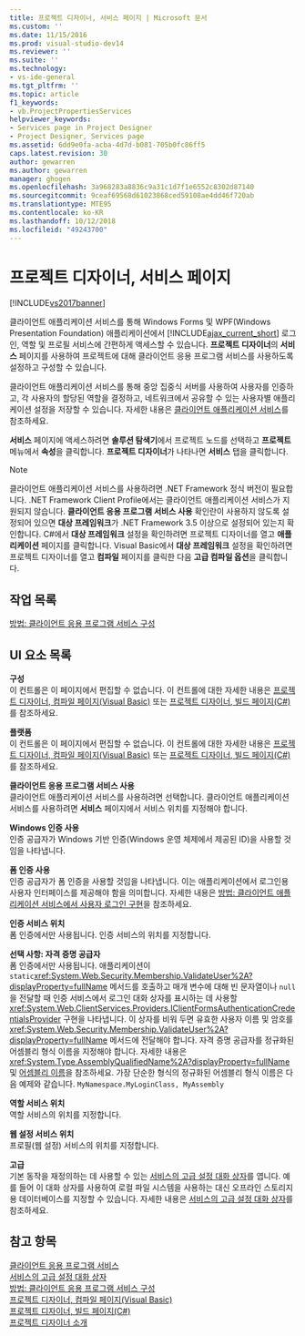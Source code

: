 ```yaml
---
title: 프로젝트 디자이너, 서비스 페이지 | Microsoft 문서
ms.custom: ''
ms.date: 11/15/2016
ms.prod: visual-studio-dev14
ms.reviewer: ''
ms.suite: ''
ms.technology:
- vs-ide-general
ms.tgt_pltfrm: ''
ms.topic: article
f1_keywords:
- vb.ProjectPropertiesServices
helpviewer_keywords:
- Services page in Project Designer
- Project Designer, Services page
ms.assetid: 6dd9e0fa-acba-4d7d-b081-705b0fc86ff5
caps.latest.revision: 30
author: gewarren
ms.author: gewarren
manager: ghogen
ms.openlocfilehash: 3a968283a8836c9a31c1d7f1e6552c8302d87140
ms.sourcegitcommit: 9ceaf69568d61023868ced59108ae4dd46f720ab
ms.translationtype: MTE95
ms.contentlocale: ko-KR
ms.lasthandoff: 10/12/2018
ms.locfileid: "49243700"
---
```

# <a name="services-page-project-designer"></a>프로젝트 디자이너, 서비스 페이지
[!INCLUDE[vs2017banner](../../includes/vs2017banner.md)]

  
클라이언트 애플리케이션 서비스를 통해 Windows Forms 및 WPF(Windows Presentation Foundation) 애플리케이션에서 [!INCLUDE[ajax_current_short](../../includes/ajax-current-short-md.md)] 로그인, 역할 및 프로필 서비스에 간편하게 액세스할 수 있습니다. **프로젝트 디자이너**의 **서비스** 페이지를 사용하여 프로젝트에 대해 클라이언트 응용 프로그램 서비스를 사용하도록 설정하고 구성할 수 있습니다.  
  
 클라이언트 애플리케이션 서비스를 통해 중앙 집중식 서버를 사용하여 사용자를 인증하고, 각 사용자의 할당된 역할을 결정하고, 네트워크에서 공유할 수 있는 사용자별 애플리케이션 설정을 저장할 수 있습니다. 자세한 내용은 [클라이언트 애플리케이션 서비스](http://msdn.microsoft.com/library/1487d8df-089e-4f21-abfb-a791a652b58e)를 참조하세요.  
  
 **서비스** 페이지에 액세스하려면 **솔루션 탐색기**에서 프로젝트 노드를 선택하고 **프로젝트** 메뉴에서 **속성**을 클릭합니다. **프로젝트 디자이너**가 나타나면 **서비스** 탭을 클릭합니다.  
  
> [!NOTE]
>  클라이언트 애플리케이션 서비스를 사용하려면 .NET Framework 정식 버전이 필요합니다. .NET Framework Client Profile에서는 클라이언트 애플리케이션 서비스가 지원되지 않습니다. **클라이언트 응용 프로그램 서비스 사용** 확인란이 사용하지 않도록 설정되어 있으면 **대상 프레임워크**가 .NET Framework 3.5 이상으로 설정되어 있는지 확인합니다. C#에서 **대상 프레임워크** 설정을 확인하려면 프로젝트 디자이너를 열고 **애플리케이션** 페이지를 클릭합니다. Visual Basic에서 **대상 프레임워크** 설정을 확인하려면 프로젝트 디자이너를 열고 **컴파일** 페이지를 클릭한 다음 **고급 컴파일 옵션**을 클릭합니다.  
  
## <a name="task-list"></a>작업 목록  
 [방법: 클라이언트 응용 프로그램 서비스 구성](http://msdn.microsoft.com/library/34a8688a-a32c-40d3-94be-c8e610c6a4e8)  
  
## <a name="uielement-list"></a>UI 요소 목록  
 **구성**  
 이 컨트롤은 이 페이지에서 편집할 수 없습니다. 이 컨트롤에 대한 자세한 내용은 [프로젝트 디자이너, 컴파일 페이지(Visual Basic)](../../ide/reference/compile-page-project-designer-visual-basic.md) 또는 [프로젝트 디자이너, 빌드 페이지(C#)](../../ide/reference/build-page-project-designer-csharp.md)를 참조하세요.  
  
 **플랫폼**  
 이 컨트롤은 이 페이지에서 편집할 수 없습니다. 이 컨트롤에 대한 자세한 내용은 [프로젝트 디자이너, 컴파일 페이지(Visual Basic)](../../ide/reference/compile-page-project-designer-visual-basic.md) 또는 [프로젝트 디자이너, 빌드 페이지(C#)](../../ide/reference/build-page-project-designer-csharp.md)를 참조하세요.  
  
 **클라이언트 응용 프로그램 서비스 사용**  
 클라이언트 애플리케이션 서비스를 사용하려면 선택합니다. 클라이언트 애플리케이션 서비스를 사용하려면 **서비스** 페이지에서 서비스 위치를 지정해야 합니다.  
  
 **Windows 인증 사용**  
 인증 공급자가 Windows 기반 인증(Windows 운영 체제에서 제공된 ID)을 사용할 것임을 나타냅니다.  
  
 **폼 인증 사용**  
 인증 공급자가 폼 인증을 사용할 것임을 나타냅니다. 이는 애플리케이션에서 로그인용 사용자 인터페이스를 제공해야 함을 의미합니다. 자세한 내용은 [방법: 클라이언트 애플리케이션 서비스에서 사용자 로그인 구현](http://msdn.microsoft.com/library/5431a671-eb02-4e18-a651-24764fccec9a)을 참조하세요.  
  
 **인증 서비스 위치**  
 폼 인증에서만 사용됩니다. 인증 서비스의 위치를 지정합니다.  
  
 **선택 사항: 자격 증명 공급자**  
 폼 인증에서만 사용됩니다. 애플리케이션이 `static`<xref:System.Web.Security.Membership.ValidateUser%2A?displayProperty=fullName> 메서드를 호출하고 매개 변수에 대해 빈 문자열이나 `null`을 전달할 때 인증 서비스에서 로그인 대화 상자를 표시하는 데 사용할 <xref:System.Web.ClientServices.Providers.IClientFormsAuthenticationCredentialsProvider> 구현을 나타냅니다. 이 상자를 비워 두면 유효한 사용자 이름 및 암호를 <xref:System.Web.Security.Membership.ValidateUser%2A?displayProperty=fullName> 메서드에 전달해야 합니다. 자격 증명 공급자를 정규화된 어셈블리 형식 이름을 지정해야 합니다. 자세한 내용은 <xref:System.Type.AssemblyQualifiedName%2A?displayProperty=fullName> 및 [어셈블리 이름](http://msdn.microsoft.com/library/8f8c2c90-f15d-400e-87e7-a757e4f04d0e)을 참조하세요. 가장 단순한 형식의 정규화된 어셈블리 형식 이름은 다음 예제와 같습니다. `MyNamespace.MyLoginClass, MyAssembly`  
  
 **역할 서비스 위치**  
 역할 서비스의 위치를 지정합니다.  
  
 **웹 설정 서비스 위치**  
 프로필(웹 설정) 서비스의 위치를 지정합니다.  
  
 **고급**  
 기본 동작을 재정의하는 데 사용할 수 있는 [서비스의 고급 설정 대화 상자](../../ide/reference/advanced-settings-for-services-dialog-box.md)를 엽니다. 예를 들어 이 대화 상자를 사용하여 로컬 파일 시스템을 사용하는 대신 오프라인 스토리지용 데이터베이스를 지정할 수 있습니다. 자세한 내용은 [서비스의 고급 설정 대화 상자](../../ide/reference/advanced-settings-for-services-dialog-box.md)를 참조하세요.  
  
## <a name="see-also"></a>참고 항목  
 [클라이언트 응용 프로그램 서비스](http://msdn.microsoft.com/library/1487d8df-089e-4f21-abfb-a791a652b58e)   
 [서비스의 고급 설정 대화 상자](../../ide/reference/advanced-settings-for-services-dialog-box.md)   
 [방법: 클라이언트 응용 프로그램 서비스 구성](http://msdn.microsoft.com/library/34a8688a-a32c-40d3-94be-c8e610c6a4e8)   
 [프로젝트 디자이너, 컴파일 페이지(Visual Basic)](../../ide/reference/compile-page-project-designer-visual-basic.md)   
 [프로젝트 디자이너, 빌드 페이지(C#)](../../ide/reference/build-page-project-designer-csharp.md)   
 [프로젝트 디자이너 소개](http://msdn.microsoft.com/en-us/898dd854-c98d-430c-ba1b-a913ce3c73d7)



